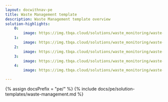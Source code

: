 ```yaml
---
layout: docwithnav-pe
title: Waste Management template
description: Waste Management template overview
solution-highlights:
    0:
        image: https://img.tbqa.cloud/solutions/waste_monitoring/waste-monitoring-1.png
    1:
        image: https://img.tbqa.cloud/solutions/waste_monitoring/waste-monitoring-2.png
    2:
        image: https://img.tbqa.cloud/solutions/waste_monitoring/waste-monitoring-3.png
    3:
        image: https://img.tbqa.cloud/solutions/waste_monitoring/waste-monitoring-4.png
    4:
        image: https://img.tbqa.cloud/solutions/waste_monitoring/waste-monitoring-5.png

---
```


{% assign docsPrefix = "pe/" %}
{% include docs/pe/solution-templates/waste-management.md %}
